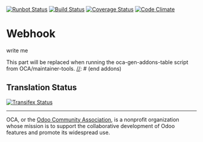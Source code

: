 [![Runbot Status](https://runbot.odoo-community.org/runbot/badge/flat/196/9.0.svg)](https://runbot.odoo-community.org/runbot/repo/github-com-oca-webhook-201)
[![Build Status](https://travis-ci.org/OCA/webhook.svg?branch=9.0)](https://travis-ci.org/OCA/webhook)
[![Coverage Status](https://coveralls.io/repos/OCA/webhook/badge.svg?branch=9.0&service=github)](https://coveralls.io/github/OCA/webhook?branch=9.0)
[![Code Climate](https://codeclimate.com/github/OCA/webhook/badges/gpa.svg)](https://codeclimate.com/github/OCA/webhook)

# Webhook

write me

[//]: # (addons)
This part will be replaced when running the oca-gen-addons-table script from OCA/maintainer-tools.
[//]: # (end addons)

Translation Status
------------------
[![Transifex Status](https://www.transifex.com/projects/p/OCA-webhook-9-0/chart/image_png)](https://www.transifex.com/projects/p/OCA-webhook-9-0)

----

OCA, or the [Odoo Community Association](http://odoo-community.org/), is a nonprofit organization whose
mission is to support the collaborative development of Odoo features and
promote its widespread use.
